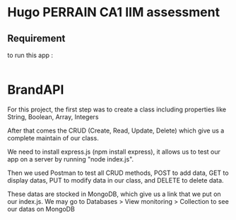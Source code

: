 # Hugo PERRAIN CA1 IIM assessment

## Requirement 

to run this app :

```npm install
```

# BrandAPI

For this project, the first step was to create a class including properties like String, Boolean, Array, Integers

After that comes the CRUD (Create, Read, Update, Delete) which give us a complete maintain of our class. 

We need to install express.js (npm install express), it allows us to test our app on a server by running "node index.js".

Then we used Postman to test all CRUD methods, POST to add data, GET to display datas, PUT to modify data in our class, and DELETE to delete data.

These datas are stocked in MongoDB, which give us a link that we put on our index.js. We may go to Databases > View monitoring > Collection to see our datas on MongoDB


